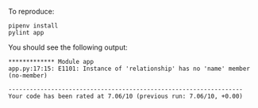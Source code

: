 To reproduce:

```
pipenv install
pylint app
````

You should see the following output:
```
************* Module app
app.py:17:15: E1101: Instance of 'relationship' has no 'name' member (no-member)

------------------------------------------------------------------
Your code has been rated at 7.06/10 (previous run: 7.06/10, +0.00)
````
